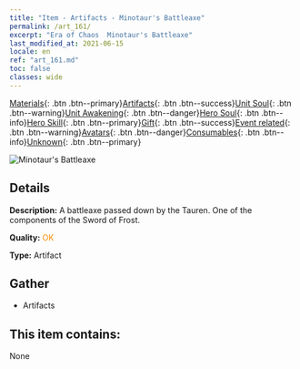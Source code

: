 ```yaml
---
title: "Item - Artifacts - Minotaur's Battleaxe"
permalink: /art_161/
excerpt: "Era of Chaos  Minotaur's Battleaxe"
last_modified_at: 2021-06-15
locale: en
ref: "art_161.md"
toc: false
classes: wide
---
```

 [Materials](/Items/){: .btn .btn--primary}[Artifacts](/Items/Artifacts/){: .btn .btn--success}[Unit Soul](/Items/UnitSoul/){: .btn .btn--warning}[Unit Awakening](/Items/UnitAwakening/){: .btn .btn--danger}[Hero Soul](/Items/HeroSoul/){: .btn .btn--info}[Hero Skill](/Items/HeroSkill/){: .btn .btn--primary}[Gift](/Items/Gift/){: .btn .btn--success}[Event related](/Items/Events/){: .btn .btn--warning}[Avatars](/Items/Avatars/){: .btn .btn--danger}[Consumables](/Items/Consumables/){: .btn .btn--info}[Unknown](/Items/Unknown/){: .btn .btn--primary}

 ![Minotaur's Battleaxe](/images/t/artifact_40432.png)

## Details
 **Description:** A battleaxe passed down by the Tauren. One of the components of the Sword of Frost.

 **Quality:** <span style="color: #FF8C00">OK</span>

 **Type:** Artifact

## Gather

*    Artifacts 

## This item contains:

  None

